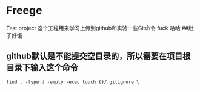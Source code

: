 # Freege
Test project
这个工程用来学习上传到github和实验一些Git命令
fuck
哈哈
##肚子好饿
## github默认是不能提交空目录的，所以需要在项目根目录下输入这个命令
`find . -type d -empty -exec touch {}/.gitignore \`

